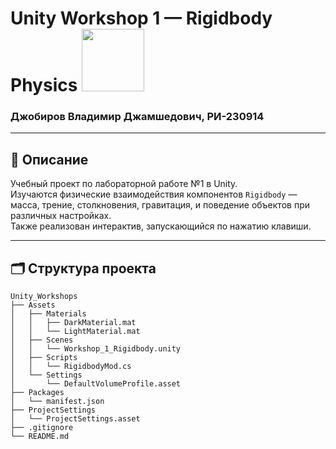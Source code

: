 # Unity Workshop 1 — Rigidbody Physics <img src="https://media.tenor.com/dMwtTTN4XusAAAAj/yeah-cute.gif" width="100" height="100" />

### Джобиров Владимир Джамшедович, РИ-230914

---

## 📌 Описание

Учебный проект по лабораторной работе №1 в Unity.  
Изучаются физические взаимодействия компонентов `Rigidbody` — масса, трение, столкновения, гравитация, и поведение объектов при различных настройках.  
Также реализован интерактив, запускающийся по нажатию клавиши.

---

## 🗂 Структура проекта

```text
Unity_Workshops
├── Assets
│   ├── Materials
│   │   ├── DarkMaterial.mat
│   │   └── LightMaterial.mat
│   ├── Scenes
│   │   └── Workshop_1_Rigidbody.unity
│   ├── Scripts
│   │   └── RigidbodyMod.cs
│   └── Settings
│       └── DefaultVolumeProfile.asset
├── Packages
│   └── manifest.json
├── ProjectSettings
│   └── ProjectSettings.asset
├── .gitignore
└── README.md
